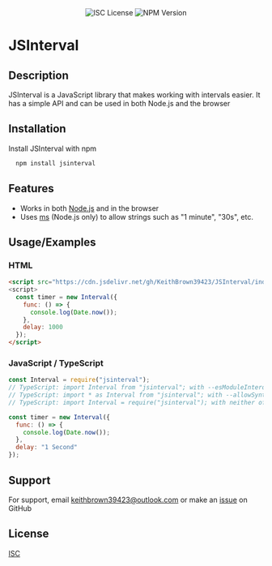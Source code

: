 <div style="text-align: center;">
  <img alt="ISC License" src="https://img.shields.io/github/license/keithbrown39423/jsinterval">
  <img alt="NPM Version" src="https://img.shields.io/npm/v/jsinterval">
</div>

# JSInterval

## Description

JSInterval is a JavaScript library that makes working with intervals easier. It has a simple API and can be used in both Node.js and the browser

## Installation

Install JSInterval with npm

```bash
  npm install jsinterval
```

## Features

- Works in both [Node.js](https://nodejs.org/) and in the browser
- Uses [ms](https://npmjs.com/package/ms/) (Node.js only) to allow strings such as "1 minute", "30s", etc.

## Usage/Examples

### HTML

```html
<script src="https://cdn.jsdelivr.net/gh/KeithBrown39423/JSInterval/index.js">
<script>
  const timer = new Interval({
    func: () => {
      console.log(Date.now());
    },
    delay: 1000
  });
</script>
```

### JavaScript / TypeScript

```javascript
const Interval = require("jsinterval");
// TypeScript: import Interval from "jsinterval"; with --esModuleInterop
// TypeScript: import * as Interval from "jsinterval"; with --allowSyntheticDefaultImports
// TypeScript: import Interval = require("jsinterval"); with neither of the above

const timer = new Interval({
  func: () => {
    console.log(Date.now());
  },
  delay: "1 Second"
});
```

## Support

For support, email [keithbrown39423@outlook.com](mailto:keithbrown39423@outlook.com) or make an [issue](https://github.com/KeithBrown39423/JSInterval/issues/new) on GitHub

## License

[ISC](https://github.com/KeithBrown39423/JSInterval/blob/main/LICENSE)
